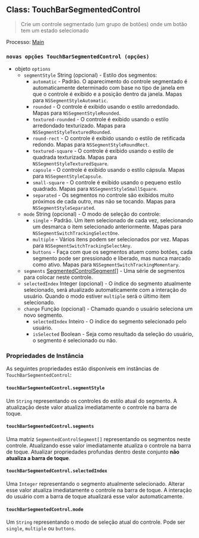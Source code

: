 ## Class: TouchBarSegmentedControl

> Crie um controle segmentado (um grupo de botões) onde um botão tem um estado selecionado

Processo: [Main](../glossary.md#main-process)

### `novas opções TouchBarSegmentedControl (opções)`

* objeto `options`
  * `segmentStyle` String (opcional) - Estilo dos segmentos:
    * `automatic` - Padrão. O aparecimento do controle segmentado é automaticamente determinado com base no tipo de janela em que o controle é exibido e a posição dentro da janela. Mapas para `NSSegmentStyleAutomatic`.
    * `rounded` - O controle é exibido usando o estilo arredondado. Mapas para `NSSegmentStyleRounded`.
    * `textured-rounded` - O controle é exibido usando o estilo arredondado texturizado. Mapas para `NSSegmentStyleTexturedRounded`.
    * `round-rect` - O controle é exibido usando o estilo de retificada redondo. Mapas para `NSSegmentStyleRoundRect`.
    * `textured-square` - O controle é exibido usando o estilo de quadrada texturizada. Mapas para `NSSegmentStyleTexturedSquare`.
    * `capsule` - O controle é exibido usando o estilo cápsula. Mapas para `NSSegmentStyleCapsule`.
    * `small-square` - O controle é exibido usando o pequeno estilo quadrado. Mapas para `NSSegmentStyleSmallSquare`.
    * `separated` - Os segmentos no controle são exibidos muito próximos de cada outro, mas não se tocando. Mapas para `NSSegmentStyleSeparated`.
  * `mode` String (opcional) - O modo de seleção do controle:
    * `single` - Padrão. Um item selecionado de cada vez, selecionando um desmarca o item selecionado anteriormente. Mapas para `NSSegmentSwitchTrackingSelectOne`.
    * `multiple` - Vários itens podem ser selecionados por vez. Mapas para `NSSegmentSwitchTrackingSelectAny`.
    * `buttons` - Faça com que os segmentos atuem como botões, cada segmento pode ser pressionado e liberado, mas nunca marcado como ativo. Mapas para `NSSegmentSwitchTrackingMomentary`.
  * `segments` [SegmentedControlSegment[]](structures/segmented-control-segment.md) - Uma série de segmentos para colocar neste controle.
  * `selectedIndex` Integer (opcional) - O índice do segmento atualmente selecionado, será atualizado automaticamente com a interação do usuário. Quando o modo estiver `multiple` será o último item selecionado.
  * `change` Função (opcional) - Chamado quando o usuário seleciona um novo segmento.
    * `selectedIndex` Inteiro - O índice do segmento selecionado pelo usuário.
    * `isSelected` Boolean - Seja como resultado da seleção do usuário, o segmento é selecionado ou não.

### Propriedades de Instância

As seguintes propriedades estão disponíveis em instâncias de `TouchBarSegmentedControl`:

#### `touchBarSegmentedControl.segmentStyle`

Um `String` representando os controles do estilo atual do segmento. A atualização deste valor atualiza imediatamente o controle na barra de toque.

#### `touchBarSegmentedControl.segments`

Uma matriz `SegmentedControlSegment[]` representando os segmentos neste controle. Atualizando esse valor imediatamente atualiza o controle na barra de toque. Atualizar propriedades profundas dentro deste conjunto **não atualiza a barra de toque**.

#### `touchBarSegmentedControl.selectedIndex`

Uma `Integer` representando o segmento atualmente selecionado. Alterar esse valor atualiza imediatamente o controle na barra de toque. A interação do usuário com a barra de toque atualizará esse valor automaticamente.

#### `touchBarSegmentedControl.mode`

Um `String` representando o modo de seleção atual do controle.  Pode ser `single`, `multiple` ou `buttons`.
